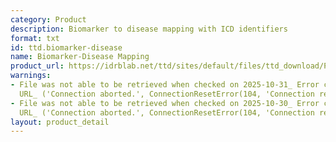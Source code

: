```yaml
---
category: Product
description: Biomarker to disease mapping with ICD identifiers
format: txt
id: ttd.biomarker-disease
name: Biomarker-Disease Mapping
product_url: https://idrblab.net/ttd/sites/default/files/ttd_download/P1-08-Biomarker_disease.txt
warnings:
- File was not able to be retrieved when checked on 2025-10-31_ Error connecting to
  URL_ ('Connection aborted.', ConnectionResetError(104, 'Connection reset by peer'))
- File was not able to be retrieved when checked on 2025-10-30_ Error connecting to
  URL_ ('Connection aborted.', ConnectionResetError(104, 'Connection reset by peer'))
layout: product_detail
---
```

